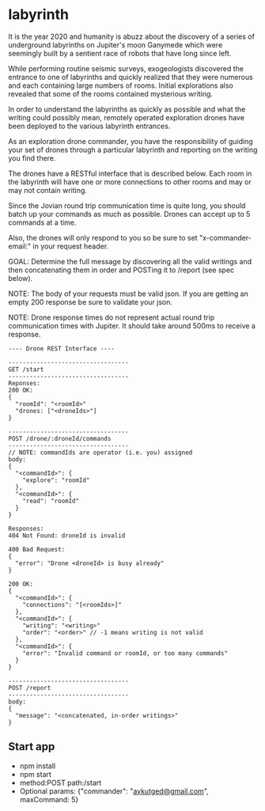 # labyrinth
It is the year 2020 and humanity is abuzz about the discovery of a series of underground labyrinths on Jupiter's moon
Ganymede which were seemingly built by a sentient race of robots that have long since left.

While performing routine seismic surveys, exogeologists discovered the entrance to one of labyrinths and quickly
realized that they were numerous and each containing large numbers of rooms.  Initial explorations also revealed that
some of the rooms contained mysterious writing.

In order to understand the labyrinths as quickly as possible and what the writing could possibly mean,
remotely operated exploration drones have been deployed to the various labyrinth entrances.

As an exploration drone commander, you have the responsibility of guiding your set of drones through a
particular labyrinth and reporting on the writing you find there.

The drones have a RESTful interface that is described below.  Each room in the labyrinth will have one or more
connections to other rooms and may or may not contain writing.

Since the Jovian round trip communication time is quite long, you should batch up your commands as much as possible.
 Drones can accept up to 5 commands at a time.

Also, the drones will only respond to you so be sure to set "x-commander-email:<your-email>" in your request header.

GOAL: Determine the full message by discovering all the valid writings and then concatenating them in order and POSTing
it to /report (see spec below).

NOTE: The body of your requests must be valid json.  If you are getting an empty 200 response be sure to validate your json.

NOTE: Drone response times do not represent actual round trip communication times with Jupiter.  It should take
around 500ms to receive a response.

```
---- Drone REST Interface ----

----------------------------------
GET /start
----------------------------------
Reponses:
200 OK:
{
  "roomId": "<roomId>"
  "drones: ["<droneIds>"]
}

----------------------------------
POST /drone/:droneId/commands
----------------------------------
// NOTE: commandIds are operator (i.e. you) assigned
body:
{
  "<commandId>": {
    "explore": "roomId"
  },
  "<commandId>": {
    "read": "roomId"
  }
}

Responses:
404 Not Found: droneId is invalid

400 Bad Request:
{
  "error": "Drone <droneId> is busy already"
}

200 OK:
{
  "<commandId>": {
    "connections": "[<roomIds>]"
  },
  "<commandId>": {
    "writing": "<writing>"
    "order": "<order>" // -1 means writing is not valid
  },
  "<commandId>": {
    "error": "Invalid command or roomId, or too many commands"
  }
}

----------------------------------
POST /report
----------------------------------
body:
{
  "message": "<concatenated, in-order writings>"
}
```

## Start app
- npm install
- npm start
- method:POST path:/start
- Optional params: {"commander": "aykutged@gmail.com", maxCommand: 5}
